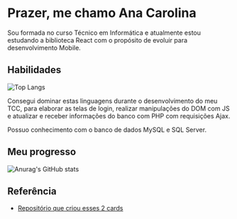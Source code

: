 # Prazer, me chamo Ana Carolina

Sou formada no curso Técnico em Informática e atualmente estou estudando a biblioteca React com o propósito de evoluir para desenvolvimento Mobile.

## Habilidades

![Top Langs](https://github-readme-stats.vercel.app/api/top-langs/?username=carolcodestudy&hide_progress=false&title_color=FF00FF&bg_color=000000&text_color=E0FFFF&hide_border=true&locale=pt-br)

Consegui dominar estas linguagens durante o desenvolvimento do meu TCC, para elaborar as telas de login, realizar manipulações do DOM com JS e atualizar e receber informações do banco com PHP com requisições Ajax.

Possuo conhecimento com o banco de dados MySQL e SQL Server.

## Meu progresso

![Anurag's GitHub stats](https://github-readme-stats.vercel.app/api?username=anacnr&theme=dark&show_icons=true&title_color=E0FFFF&text_color=E0FFFF&bg_color=30,FF00FF,000000&icon_color=000000&hide_border=true&locale=pt-br)

## Referência

 - [ Repositório que criou esses 2 cards ](https://github.com/anuraghazra/github-readme-stats/blob/master/readme.md)
